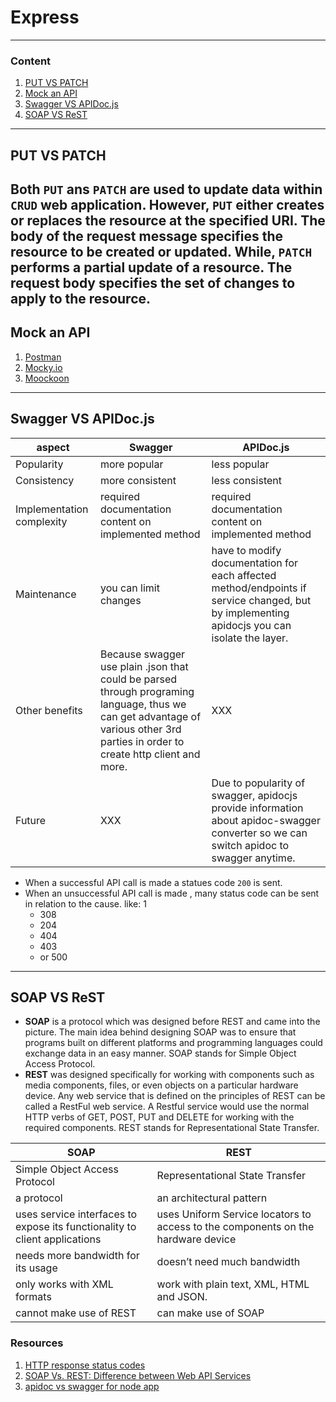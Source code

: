 # Express  
---
### Content
1. [PUT VS PATCH ](#put-vs-patch )
1. [Mock an API](#mock-an-api)
1. [Swagger VS APIDoc.js](#swagger-vs-apidocjs)
1. [SOAP VS ReST](#soap-vs-rest)
---
## PUT VS PATCH  
Both `PUT` ans `PATCH` are used to update data within `CRUD` web application. However, `PUT` either creates or replaces the resource at the specified **URI**. The body of the request message specifies the resource to be created or updated. While, `PATCH` performs a partial update of a resource. The request body specifies the set of changes to apply to the resource.  
---
## Mock an API  

1. [Postman](https://www.postman.com/)  
1. [Mocky.io ](https://designer.mocky.io/)
1. [Moockoon](https://mockoon.com/)  
---
## Swagger VS APIDoc.js  

aspect | Swagger | APIDoc.js
--- | --- | ---
Popularity | more popular | less popular
Consistency | more consistent | less consistent
Implementation complexity |  required documentation content on implemented method | required documentation content on implemented method  
Maintenance | you can limit changes | have to modify documentation for each affected method/endpoints if service changed, but by implementing apidocjs you can isolate the layer.  
Other benefits | Because swagger use plain .json that could be parsed through programing language, thus we can get advantage of various other 3rd parties in order to create http client and more. | XXX  
Future | XXX | Due to popularity of swagger, apidocjs provide information about apidoc-swagger converter so we can switch apidoc to swagger anytime.
  
- When a successful API call is made a statues code `200` is sent.
- When an unsuccessful API call is made , many status code can be sent in relation to the cause. like:
  1
  - 308
  - 204
  - 404
  - 403
  - or 500 
---
## SOAP VS ReST
- **SOAP** is a protocol which was designed before REST and came into the picture. The main idea behind designing SOAP was to ensure that programs built on different platforms and programming languages could exchange data in an easy manner. SOAP stands for Simple Object Access Protocol.  
- **REST** was designed specifically for working with components such as media components, files, or even objects on a particular hardware device. Any web service that is defined on the principles of REST can be called a RestFul web service. A Restful service would use the normal HTTP verbs of GET, POST, PUT and DELETE for working with the required components. REST stands for Representational State Transfer.  

SOAP | REST
--- | ---
Simple Object Access Protocol | Representational State Transfer
a protocol  | an architectural pattern
uses service interfaces to expose its functionality to client applications | uses Uniform Service locators to access to the components on the hardware device
needs more bandwidth for its usage | doesn’t need much bandwidth  
only works with XML formats | work with plain text, XML, HTML and JSON.
cannot make use of REST |  can make use of SOAP  

### Resources
1. [HTTP response status codes]()
1. [SOAP Vs. REST: Difference between Web API Services](https://www.guru99.com/comparison-between-web-services.html)
1. [apidoc vs swagger for node app](https://www.asptricks.net/2019/04/apidoc-vs-swagger-for-node-app.html)